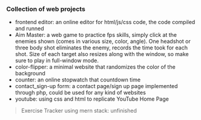 ### Collection of web projects
- frontend editor: an online editor for html/js/css code, the code compiled and runned
- Aim Master: a web game to practice fps skills, simply click at the enemies shown (comes in various size, color, angle). One headshot or three body shot eliminates the enemy, records the time took for each shot. Size of each target also resizes along with the window, so make sure to play in full-window mode.
- color-flipper: a minimal website that randomizes the color of the background
- counter: an online stopwatch that countdown time
- contact_sign-up form: a contact page/sign up page implemented through php, could be used for any kind of websites
- youtube: using css and html to replicate YouTube Home Page
> Exercise Tracker using mern stack: unfinished